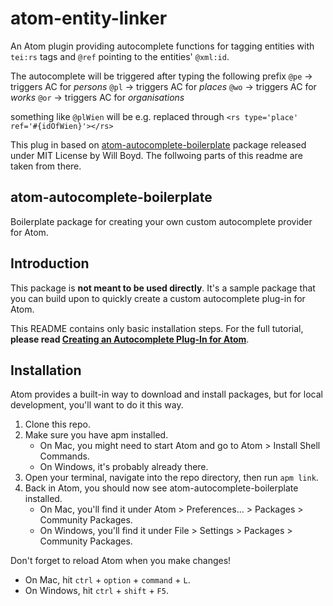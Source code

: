 # atom-entity-linker

An Atom plugin providing autocomplete functions for tagging entities with `tei:rs` tags and `@ref` pointing to the entities' `@xml:id`.

The autocomplete will be triggered after typing the following prefix
`@pe` -> triggers AC for *persons*
`@pl` -> triggers AC for *places*
`@wo` -> triggers AC for *works*
`@or` -> triggers AC for *organisations*

something like `@plWien` will be e.g. replaced through `<rs type='place' ref='#{idOfWien}'></rs>`

This plug in based on [atom-autocomplete-boilerplate](https://github.com/lonekorean/atom-autocomplete-boilerplate) package released under MIT License by Will Boyd. The follwoing parts of this readme are taken from there.

## atom-autocomplete-boilerplate

Boilerplate package for creating your own custom autocomplete provider for Atom.

## Introduction

This package is **not meant to be used directly**. It's a sample package that you can build upon to quickly create a custom autocomplete plug-in for Atom.

This README contains only basic installation steps. For the full tutorial, **please read [Creating an Autocomplete Plug-In for Atom](http://codersblock.com/blog/creating-an-autocomplete-plug-in-for-atom/)**.

## Installation

Atom provides a built-in way to download and install packages, but for local development, you'll want to do it this way.

1. Clone this repo.
2. Make sure you have apm installed.
    - On Mac, you might need to start Atom and go to Atom &gt; Install Shell Commands.
    - On Windows, it's probably already there.
3. Open your terminal, navigate into the repo directory, then run `apm link`.
4. Back in Atom, you should now see atom-autocomplete-boilerplate installed.
    - On Mac, you'll find it under Atom &gt; Preferences... &gt; Packages &gt; Community Packages.
    - On Windows, you'll find it under File &gt; Settings &gt; Packages &gt; Community Packages.

Don't forget to reload Atom when you make changes!
- On Mac, hit `ctrl` + `option` + `command` + `L`.
- On Windows, hit `ctrl` + `shift` + `F5`.
